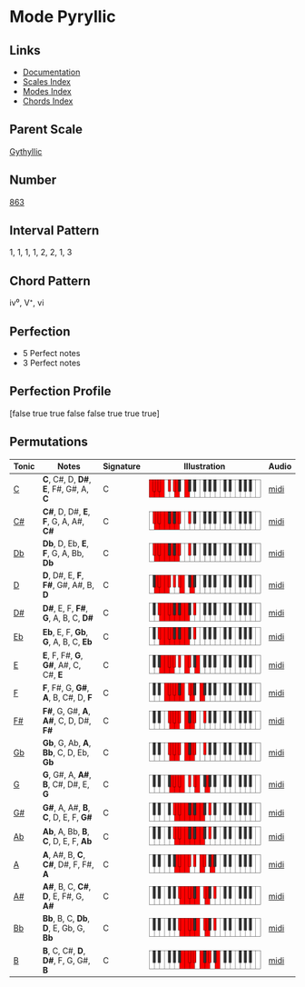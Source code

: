 # Mode Pyryllic

## Links

- [Documentation](README.md)
- [Scales Index](Scales.md)
- [Modes Index](Modes.md)
- [Chords Index](Chords.md)

## Parent Scale

[Gythyllic](ScaleGythyllic.md)

## Number

[863](https://ianring.com/musictheory/scales/863)

## Interval Pattern

1, 1, 1, 1, 2, 2, 1, 3

## Chord Pattern

iv⁰, V⁺, vi

## Perfection

- 5 Perfect notes
- 3 Perfect notes

## Perfection Profile

[false true true false false true true true]

## Permutations

| Tonic | Notes | Signature | Illustration | Audio |
|-------|-------|-----------|--------------|-------|
| [C](ModeCNaturalPyryllic.md) | **C**, C#, D, **D#**, **E**, F#, G#, A, **C** | C | ![CNaturalPyryllic](ModeCNaturalPyryllic.png) | [midi](https://github.com/edipermadi/music/blob/main/docs/ModeCNaturalPyryllic.mid?raw=true) |
| [C#](ModeCSharpPyryllic.md) | **C#**, D, D#, **E**, **F**, G, A, A#, **C#** | C | ![CSharpPyryllic](ModeCSharpPyryllic.png) | [midi](https://github.com/edipermadi/music/blob/main/docs/ModeCSharpPyryllic.mid?raw=true) |
| [Db](ModeDFlatPyryllic.md) | **Db**, D, Eb, **E**, **F**, G, A, Bb, **Db** | C | ![DFlatPyryllic](ModeDFlatPyryllic.png) | [midi](https://github.com/edipermadi/music/blob/main/docs/ModeDFlatPyryllic.mid?raw=true) |
| [D](ModeDNaturalPyryllic.md) | **D**, D#, E, **F**, **F#**, G#, A#, B, **D** | C | ![DNaturalPyryllic](ModeDNaturalPyryllic.png) | [midi](https://github.com/edipermadi/music/blob/main/docs/ModeDNaturalPyryllic.mid?raw=true) |
| [D#](ModeDSharpPyryllic.md) | **D#**, E, F, **F#**, **G**, A, B, C, **D#** | C | ![DSharpPyryllic](ModeDSharpPyryllic.png) | [midi](https://github.com/edipermadi/music/blob/main/docs/ModeDSharpPyryllic.mid?raw=true) |
| [Eb](ModeEFlatPyryllic.md) | **Eb**, E, F, **Gb**, **G**, A, B, C, **Eb** | C | ![EFlatPyryllic](ModeEFlatPyryllic.png) | [midi](https://github.com/edipermadi/music/blob/main/docs/ModeEFlatPyryllic.mid?raw=true) |
| [E](ModeENaturalPyryllic.md) | **E**, F, F#, **G**, **G#**, A#, C, C#, **E** | C | ![ENaturalPyryllic](ModeENaturalPyryllic.png) | [midi](https://github.com/edipermadi/music/blob/main/docs/ModeENaturalPyryllic.mid?raw=true) |
| [F](ModeFNaturalPyryllic.md) | **F**, F#, G, **G#**, **A**, B, C#, D, **F** | C | ![FNaturalPyryllic](ModeFNaturalPyryllic.png) | [midi](https://github.com/edipermadi/music/blob/main/docs/ModeFNaturalPyryllic.mid?raw=true) |
| [F#](ModeFSharpPyryllic.md) | **F#**, G, G#, **A**, **A#**, C, D, D#, **F#** | C | ![FSharpPyryllic](ModeFSharpPyryllic.png) | [midi](https://github.com/edipermadi/music/blob/main/docs/ModeFSharpPyryllic.mid?raw=true) |
| [Gb](ModeGFlatPyryllic.md) | **Gb**, G, Ab, **A**, **Bb**, C, D, Eb, **Gb** | C | ![GFlatPyryllic](ModeGFlatPyryllic.png) | [midi](https://github.com/edipermadi/music/blob/main/docs/ModeGFlatPyryllic.mid?raw=true) |
| [G](ModeGNaturalPyryllic.md) | **G**, G#, A, **A#**, **B**, C#, D#, E, **G** | C | ![GNaturalPyryllic](ModeGNaturalPyryllic.png) | [midi](https://github.com/edipermadi/music/blob/main/docs/ModeGNaturalPyryllic.mid?raw=true) |
| [G#](ModeGSharpPyryllic.md) | **G#**, A, A#, **B**, **C**, D, E, F, **G#** | C | ![GSharpPyryllic](ModeGSharpPyryllic.png) | [midi](https://github.com/edipermadi/music/blob/main/docs/ModeGSharpPyryllic.mid?raw=true) |
| [Ab](ModeAFlatPyryllic.md) | **Ab**, A, Bb, **B**, **C**, D, E, F, **Ab** | C | ![AFlatPyryllic](ModeAFlatPyryllic.png) | [midi](https://github.com/edipermadi/music/blob/main/docs/ModeAFlatPyryllic.mid?raw=true) |
| [A](ModeANaturalPyryllic.md) | **A**, A#, B, **C**, **C#**, D#, F, F#, **A** | C | ![ANaturalPyryllic](ModeANaturalPyryllic.png) | [midi](https://github.com/edipermadi/music/blob/main/docs/ModeANaturalPyryllic.mid?raw=true) |
| [A#](ModeASharpPyryllic.md) | **A#**, B, C, **C#**, **D**, E, F#, G, **A#** | C | ![ASharpPyryllic](ModeASharpPyryllic.png) | [midi](https://github.com/edipermadi/music/blob/main/docs/ModeASharpPyryllic.mid?raw=true) |
| [Bb](ModeBFlatPyryllic.md) | **Bb**, B, C, **Db**, **D**, E, Gb, G, **Bb** | C | ![BFlatPyryllic](ModeBFlatPyryllic.png) | [midi](https://github.com/edipermadi/music/blob/main/docs/ModeBFlatPyryllic.mid?raw=true) |
| [B](ModeBNaturalPyryllic.md) | **B**, C, C#, **D**, **D#**, F, G, G#, **B** | C | ![BNaturalPyryllic](ModeBNaturalPyryllic.png) | [midi](https://github.com/edipermadi/music/blob/main/docs/ModeBNaturalPyryllic.mid?raw=true) |

